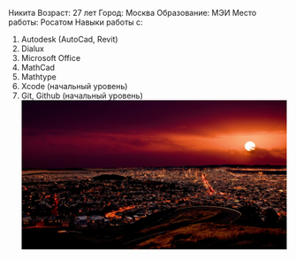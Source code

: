 Никита
Возраст: 27 лет
Город: Москва
Образование: МЭИ
Место работы: Росатом
Навыки работы с:
1. Autodesk (AutoCad, Revit)
2. Dialux 
3. Microsoft Office
4. MathCad
5. Mathtype
6. Xcode (начальный уровень)
7. Git, Github (начальный уровень)
![ss](img/sunset.jpg)
